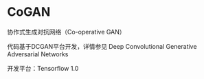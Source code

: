 # CoGAN
协作式生成对抗网络（Co-operative GAN）

代码基于DCGAN平台开发，详情参见 Deep Convolutional Generative Adversarial Networks

开发平台：Tensorflow 1.0
